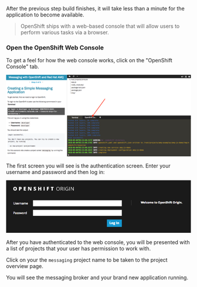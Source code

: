 After the previous step build finishes, it will take less than a minute for the application to become available.

> OpenShift ships with a web-based console that will allow users to
perform various tasks via a browser.

### Open the OpenShift Web Console

To get a feel for how the web console works, click on the "OpenShift Console" tab.

![OpenShift Console Tab](../../assets/04-openshift-console-tab.png)

The first screen you will see is the authentication screen. Enter your username and password and
then log in:

![Web Console Login](../../assets/04-login.png)

After you have authenticated to the web console, you will be presented with a
list of projects that your user has permission to work with.

Click on your the `messaging` project name to be taken to the project overview page.

You will see the messaging broker and your brand new application running.